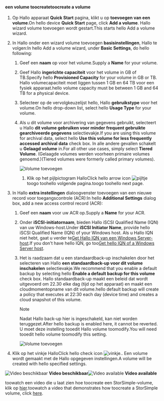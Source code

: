 <!--author=SharS last changed: 02/04/2016-->

#### <a name="toocreate-a-volume"></a><span data-ttu-id="45fb7-101">een volume toocreate</span><span class="sxs-lookup"><span data-stu-id="45fb7-101">toocreate a volume</span></span>
1. <span data-ttu-id="45fb7-102">Op Hallo apparaat **Quick Start** pagina, klikt u op **toevoegen van een volume**.</span><span class="sxs-lookup"><span data-stu-id="45fb7-102">On hello device **Quick Start** page, click **Add a volume**.</span></span> <span data-ttu-id="45fb7-103">Hallo wizard volume toevoegen wordt gestart.</span><span class="sxs-lookup"><span data-stu-id="45fb7-103">This starts hello Add a volume wizard.</span></span>
2. <span data-ttu-id="45fb7-104">In Hallo onder een wizard volume toevoegen **basisinstellingen**, Hallo te volgen:</span><span class="sxs-lookup"><span data-stu-id="45fb7-104">In hello Add a volume wizard, under **Basic Settings**, do hello following:</span></span>
   
   1. <span data-ttu-id="45fb7-105">Geef een **naam** op voor het volume.</span><span class="sxs-lookup"><span data-stu-id="45fb7-105">Supply a **Name** for your volume.</span></span>
   2. <span data-ttu-id="45fb7-106">Geef Hallo **ingerichte capaciteit** voor het volume in GB of TB.</span><span class="sxs-lookup"><span data-stu-id="45fb7-106">Specify hello **Provisioned Capacity** for your volume in GB or TB.</span></span> <span data-ttu-id="45fb7-107">Hallo volumecapaciteit moet liggen tussen 1 GB en 64 TB voor een fysiek apparaat.</span><span class="sxs-lookup"><span data-stu-id="45fb7-107">hello volume capacity must be between 1 GB and 64 TB for a physical device.</span></span>
   3. <span data-ttu-id="45fb7-108">Selecteer op de vervolgkeuzelijst hello, Hallo **gebruikstype** voor het volume.</span><span class="sxs-lookup"><span data-stu-id="45fb7-108">On hello drop-down list, select hello **Usage Type** for your volume.</span></span> 
   4. <span data-ttu-id="45fb7-109">Als u dit volume voor archivering van gegevens gebruikt, selecteert u Hallo **dit volume gebruiken voor minder frequent gebruikte gearchiveerde gegevens** selectievakje.</span><span class="sxs-lookup"><span data-stu-id="45fb7-109">If you are using this volume for archival data, select hello **Use this volume for less frequently accessed archival data** check box.</span></span> <span data-ttu-id="45fb7-110">In alle andere gevallen schakelt u **Gelaagd volume** in.</span><span class="sxs-lookup"><span data-stu-id="45fb7-110">For all other use cases, simply select **Tiered Volume**.</span></span> <span data-ttu-id="45fb7-111">(Gelaagde volumes werden voorheen primaire volumes genoemd.)</span><span class="sxs-lookup"><span data-stu-id="45fb7-111">(Tiered volumes were formerly called primary volumes).</span></span>
      
        ![Volume toevoegen](./media/storsimple-create-volume/ScreenshotUpdate1VolumeFlow.png)
      
      1. <span data-ttu-id="45fb7-113">Klik op het pijlpictogram Hallo</span><span class="sxs-lookup"><span data-stu-id="45fb7-113">Click hello arrow icon</span></span> ![pijltje](./media/storsimple-create-volume/HCS_ArrowIcon-include.png) <span data-ttu-id="45fb7-115">toogo toohello volgende pagina.</span><span class="sxs-lookup"><span data-stu-id="45fb7-115">toogo toohello next page.</span></span>
3. <span data-ttu-id="45fb7-116">In Hallo **extra instellingen** dialoogvenster toevoegen van een nieuwe record voor toegangscontrole (ACR):</span><span class="sxs-lookup"><span data-stu-id="45fb7-116">In hello **Additional Settings** dialog box, add a new access control record (ACR):</span></span>
   
   1. <span data-ttu-id="45fb7-117">Geef een **naam** voor uw ACR op.</span><span class="sxs-lookup"><span data-stu-id="45fb7-117">Supply a **Name** for your ACR.</span></span>
   2. <span data-ttu-id="45fb7-118">Onder **iSCSI-initiatornaam**, bieden Hallo iSCSI Qualified Name (IQN) van uw Windows-host.</span><span class="sxs-lookup"><span data-stu-id="45fb7-118">Under **iSCSI Initiator Name**, provide hello iSCSI Qualified Name (IQN) of your Windows host.</span></span> <span data-ttu-id="45fb7-119">Als u Hallo IQN niet hebt, gaat u verder te[Get Hallo IQN van een Windows Server-host](#get-the-iqn-of-a-windows-server-host).</span><span class="sxs-lookup"><span data-stu-id="45fb7-119">If you don't have hello IQN, go too[Get hello IQN of a Windows Server host](#get-the-iqn-of-a-windows-server-host).</span></span>
   3. <span data-ttu-id="45fb7-120">Het is raadzaam dat u een standaardback-up inschakelen door het selecteren van Hallo **een standaardback-up voor dit volume inschakelen** selectievakje.</span><span class="sxs-lookup"><span data-stu-id="45fb7-120">We recommend that you enable a default backup by selecting hello **Enable a default backup for this volume** check box.</span></span> <span data-ttu-id="45fb7-121">Hallo standaardback-up maakt een beleid dat wordt uitgevoerd om 22.30 elke dag (tijd op het apparaat) en maakt een cloudmomentopname van dit volume.</span><span class="sxs-lookup"><span data-stu-id="45fb7-121">hello default backup will create a policy that executes at 22:30 each day (device time) and creates a cloud snapshot of this volume.</span></span>
      
      > [!NOTE]
      > <span data-ttu-id="45fb7-122">Nadat Hallo back-up hier is ingeschakeld, kan niet worden teruggezet.</span><span class="sxs-lookup"><span data-stu-id="45fb7-122">After hello backup is enabled here, it cannot be reverted.</span></span> <span data-ttu-id="45fb7-123">U moet deze instelling tooedit Hallo volume toomodify.</span><span class="sxs-lookup"><span data-stu-id="45fb7-123">You will need tooedit hello volume toomodify this setting.</span></span>
      > 
      > 
      
        ![Volume toevoegen](./media/storsimple-create-volume/AddVolume2-include.png)
4. <span data-ttu-id="45fb7-125">Klik op het vinkje Hallo</span><span class="sxs-lookup"><span data-stu-id="45fb7-125">Click hello check icon</span></span> ![vinkje](./media/storsimple-create-volume/HCS_CheckIcon-include.png)<span data-ttu-id="45fb7-127">.</span><span class="sxs-lookup"><span data-stu-id="45fb7-127">.</span></span> <span data-ttu-id="45fb7-128">Een volume wordt gemaakt met de Hallo opgegeven instellingen.</span><span class="sxs-lookup"><span data-stu-id="45fb7-128">A volume will be created with hello specified settings.</span></span>

<span data-ttu-id="45fb7-129">![Video beschikbaar](./media/storsimple-create-volume/Video_icon.png) **Video beschikbaar**</span><span class="sxs-lookup"><span data-stu-id="45fb7-129">![Video available](./media/storsimple-create-volume/Video_icon.png) **Video available**</span></span>

<span data-ttu-id="45fb7-130">toowatch een video die u laat zien hoe toocreate een StorSimple-volume, klik op [hier](https://azure.microsoft.com/documentation/videos/create-a-storsimple-volume/).</span><span class="sxs-lookup"><span data-stu-id="45fb7-130">toowatch a video that demonstrates how toocreate a StorSimple volume, click [here](https://azure.microsoft.com/documentation/videos/create-a-storsimple-volume/).</span></span>

